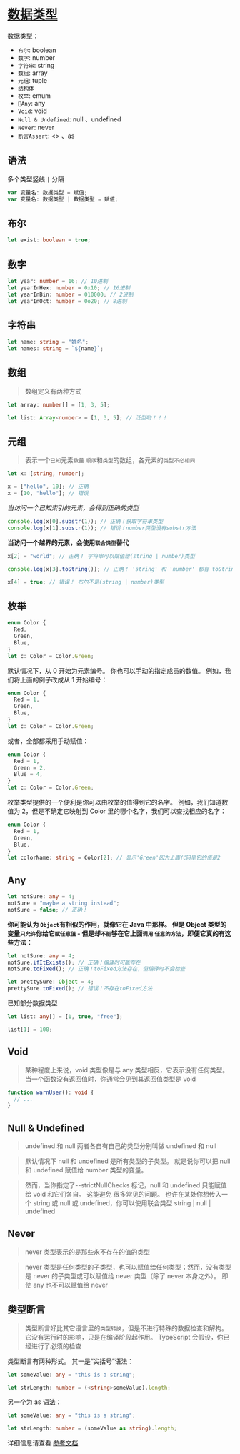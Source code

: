 # [数据类型](https://www.tslang.cn/docs/handbook/basic-types.html)

数据类型：

- `布尔`: boolean
- `数字`: number
- `字符串`: string
- `数组`: array
- `元组`: tuple
- `结构体`
- `枚举`: emum
- `Any`: any
- `Void`: void
- `Null & Undefined`: null 、undefined
- `Never`: never
- `断言Assert`: <> 、as

## 语法

多个类型竖线 `|` 分隔

```ts
var 变量名: 数据类型 = 赋值;
var 变量名: 数据类型 | 数据类型 = 赋值;
```

## 布尔

```ts
let exist: boolean = true;
```

## 数字

```ts
let year: number = 16; // 10进制
let yearInHex: number = 0x10; // 16进制
let yearInBin: number = 010000; // 2进制
let yearInOct: number = 0o20; // 8进制
```

## 字符串

```ts
let name: string = "姓名";
let names: string = `${name}`;
```

## 数组

> 数组定义有两种方式

```ts
let array: number[] = [1, 3, 5];

let list: Array<number> = [1, 3, 5]; // 泛型哟！！！
```

## 元组

> 表示一个`已知`元素`数量` `顺序`和`类型`的数组，各元素的`类型不必相同`

```ts
let x: [string, number];

x = ["hello", 10]; // 正确
x = [10, "hello"]; // 错误
```

_当访问一个已知索引的元素，会得到正确的类型_

```js
console.log(x[0].substr(1)); // 正确！获取字符串类型
console.log(x[1].substr(1)); // 错误！number类型没有substr方法
```

**当访问一个越界的元素，会使用`联合类型`替代**

```ts
x[2] = "world"; // 正确！ 字符串可以赋值给(string | number)类型

console.log(x[3].toString()); // 正确！ 'string' 和 'number' 都有 toString

x[4] = true; // 错误！ 布尔不是(string | number)类型
```

## 枚举

```ts
enum Color {
  Red,
  Green,
  Blue,
}
let c: Color = Color.Green;
```

默认情况下，从 0 开始为元素编号。 你也可以手动的指定成员的数值。 例如，我们将上面的例子改成从 1 开始编号：

```ts
enum Color {
  Red = 1,
  Green,
  Blue,
}
let c: Color = Color.Green;
```

或者，全部都采用手动赋值：

```ts
enum Color {
  Red = 1,
  Green = 2,
  Blue = 4,
}
let c: Color = Color.Green;
```

枚举类型提供的一个便利是你可以由枚举的值得到它的名字。 例如，我们知道数值为 2，但是不确定它映射到 Color 里的哪个名字，我们可以查找相应的名字：

```ts
enum Color {
  Red = 1,
  Green,
  Blue,
}
let colorName: string = Color[2]; // 显示'Green'因为上面代码里它的值是2
```

## Any

```ts
let notSure: any = 4;
notSure = "maybe a string instead";
notSure = false; // 正确！
```

**你可能认为 `Object`有相似的作用，就像它在 Java 中那样。 但是 Object 类型的变量`只允许`你给它`赋任意值` - 但是却`不能`够在它上面`调用` `任意的方法`，即便它真的有这些方法：**

```ts
let notSure: any = 4;
notSure.ifItExists(); // 正确！编译时可能存在
notSure.toFixed(); // 正确！toFixed方法存在，但编译时不会检查

let prettySure: Object = 4;
prettySure.toFixed(); // 错误！不存在toFixed方法
```

已知部分数据类型

```ts
let list: any[] = [1, true, "free"];

list[1] = 100;
```

## Void

> 某种程度上来说，void 类型像是与 any 类型相反，它表示没有任何类型。 当一个函数没有返回值时，你通常会见到其返回值类型是 void

```ts
function warnUser(): void {
  // ...
}
```

## Null & Undefined

> undefined 和 null 两者各自有自己的类型分别叫做 undefined 和 null

> 默认情况下 null 和 undefined 是所有类型的子类型。 就是说你可以把 null 和 undefined 赋值给 number 类型的变量。

> 然而，当你指定了--strictNullChecks 标记，null 和 undefined 只能赋值给 void 和它们各自。 这能避免 很多常见的问题。 也许在某处你想传入一个 string 或 null 或 undefined，你可以使用联合类型 string | null | undefined

## Never

> never 类型表示的是那些永不存在的值的类型

> never 类型是任何类型的子类型，也可以赋值给任何类型；然而，没有类型是 never 的子类型或可以赋值给 never 类型（除了 never 本身之外）。 即使 any 也不可以赋值给 never

## 类型断言

> 类型断言好比其它语言里的`类型转换`，但是不进行特殊的数据检查和解构。 它没有运行时的影响，只是在编译阶段起作用。 TypeScript 会假设，你已经进行了必须的检查

类型断言有两种形式。 其一是“尖括号”语法：

```ts
let someValue: any = "this is a string";

let strLength: number = (<string>someValue).length;
```

另一个为 as 语法：

```ts
let someValue: any = "this is a string";

let strLength: number = (someValue as string).length;
```

详细信息请查看 [参考文档](https://www.tslang.cn/docs/handbook/basic-types.html)
